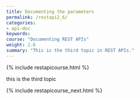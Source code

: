 ```yaml
---
title: Documenting the parameters
permalink: /restapi2_6/
categories:
- api-doc
keywords: 
course: "Documenting REST APIs"
weight: 2.6
summary: "This is the third topic in REST APIs."
---
```


{% include restapicourse.html %}

this is the third topic

{% include restapicourse_next.html %}



